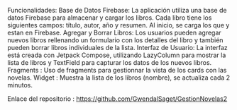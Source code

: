 Funcionalidades:
Base de Datos Firebase: La aplicación utiliza una base de datos Firebase para almacenar y cargar los libros. Cada libro tiene los siguientes campos: título, autor, año y resumen. Al inicio, se carga los que y estan en Firebase.
Agregar y Borrar Libros: Los usuarios pueden agregar nuevos libros rellenando un formulario con los detalles del libro y también pueden borrar libros individuales de la lista.
Interfaz de Usuario: La interfaz está creada con Jetpack Compose, utilizando LazyColumn para mostrar la lista de libros y TextField para capturar los datos de los nuevos libros.
Fragments : Uso de fragments para gestionnar la vista de los cards con las novelas.
Widget : Muestra la lista de los libros (nombre), se actualiza cada 2 minutos.


Enlace del repositorio : https://github.com/GwendalSaget/GestionNovelas2

